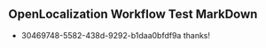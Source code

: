 ## OpenLocalization Workflow Test MarkDown
* 30469748-5582-438d-9292-b1daa0bfdf9a 
thanks!<!--HONumber=Mar16_HO2-->
